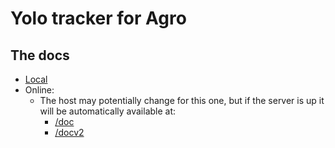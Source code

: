 # Yolo tracker for Agro

## The docs

* [Local](examples/README.md)
* Online:
  * The host may potentially change for this one, but if the server is up it will be automatically available at:
    * [/doc](https://pleasant-large-kingfish.ngrok-free.app/docs)
    * [/docv2](https://pleasant-large-kingfish.ngrok-free.app/docv2)
